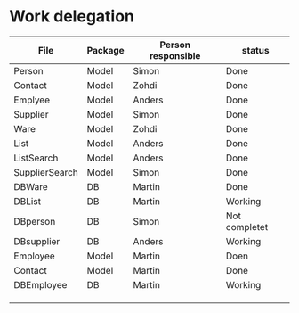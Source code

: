 # Work delegation

| File | Package |  Person responsible | status |
| ---- | ------- | ------------------ | ------ |
| Person | Model | Simon | Done |
| Contact | Model | Zohdi | Done |
| Emplyee | Model | Anders | Done |
| Supplier | Model | Simon | Done |
| Ware | Model| Zohdi | Done |
| List | Model | Anders | Done |
| ListSearch | Model | Anders | Done |
| SupplierSearch | Model | Simon | Done |
| DBWare | DB | Martin | Done |
| DBList | DB | Martin | Working |
| DBperson | DB | Simon | Not completet |
| DBsupplier | DB | Anders | Working |
| Employee | Model | Martin | Doen |
| Contact | Model | Martin | Done |
| DBEmployee | DB | Martin | Working |
|  |  |  |  |
|  |  |  |  |
|  |  |  |  |
